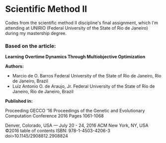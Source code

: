 # Scientific Method II
Codes from the scientific method II discipline's final assignment, which I'm attending at UNIRIO (Federal University of the State of Rio de Janeiro) during my mastership degree.

### Based on the article:

**Learning Overtime Dynamics Through Multiobjective Optimization**

**Authors:**
- Marcio de O. Barros	Federal University of the State of Rio de Janeiro, Rio de Janeiro, Brazil
- Luiz Antonio O. de Araujo, Jr.	Federal University of the State of Rio de Janeiro, Rio de Janeiro, Brazil

**Published in:**
 
Proceeding
GECCO '16 Proceedings of the Genetic and Evolutionary Computation Conference 2016
Pages 1061-1068 

Denver, Colorado, USA — July 20 - 24, 2016 
ACM New York, NY, USA ©2016 
table of contents ISBN: 978-1-4503-4206-3 doi>10.1145/2908812.2908824
